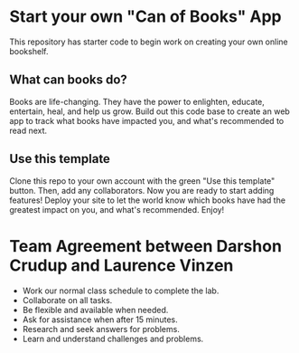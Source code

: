 # Start your own "Can of Books" App

This repository has starter code to begin work on creating your own online bookshelf.

## What can books do?

Books are life-changing. They have the power to enlighten, educate, entertain, heal, and help us grow. Build out this code base to create an web app to track what books have impacted you, and what's recommended to read next.

## Use this template

Clone this repo to your own account with the green "Use this template" button. Then, add any collaborators. Now you are ready to start adding features! Deploy your site to let the world know which books have had the greatest impact on you, and what's recommended. Enjoy!

# Team Agreement between Darshon Crudup and Laurence Vinzen
- Work our normal class schedule to complete the lab.
- Collaborate on all tasks.
- Be flexible and available when needed.
- Ask for assistance when after 15 minutes.
- Research and seek answers for problems.
- Learn and understand challenges and problems.
